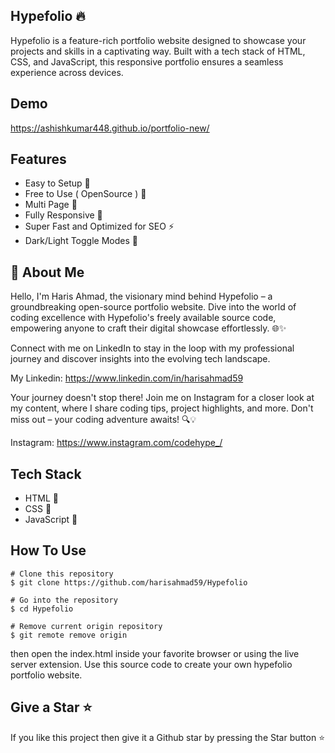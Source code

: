 
## Hypefolio 🔥

Hypefolio is a feature-rich portfolio website designed to showcase your projects and skills in a captivating way. Built with a tech stack of HTML, CSS, and JavaScript, this responsive portfolio ensures a seamless experience across devices.
## Demo

https://ashishkumar448.github.io/portfolio-new/


## Features

- Easy to Setup 💯
- Free to Use ( OpenSource ) 🥳
- Multi Page 💎
- Fully Responsive 🚀
- Super Fast and Optimized for SEO ⚡
- Dark/Light Toggle Modes 🤘




## 🚀 About Me
Hello, I'm Haris Ahmad, the visionary mind behind Hypefolio – a groundbreaking open-source portfolio website. Dive into the world of coding excellence with Hypefolio's freely available source code, empowering anyone to craft their digital showcase effortlessly. 🌐✨

Connect with me on LinkedIn to stay in the loop with my professional journey and discover insights into the evolving tech landscape.

My Linkedin: https://www.linkedin.com/in/harisahmad59

Your journey doesn't stop there! Join me on Instagram for a closer look at my content, where I share coding tips, project highlights, and more. Don't miss out – your coding adventure awaits! 🔍💡 

Instagram: https://www.instagram.com/codehype_/


## Tech Stack

- HTML 🚀
- CSS 🚀
- JavaScript 🚀
## How To Use

```
# Clone this repository
$ git clone https://github.com/harisahmad59/Hypefolio

# Go into the repository
$ cd Hypefolio

# Remove current origin repository
$ git remote remove origin
```
then open the index.html inside your favorite browser or using the live server extension. Use this source code to create your own hypefolio portfolio website.
## Give a Star ⭐

If you like this project then give it a Github star by pressing the Star button ⭐
